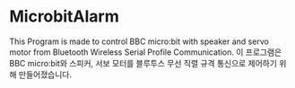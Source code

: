 # MicrobitAlarm
This Program is made to control BBC micro:bit with speaker and servo motor from Bluetooth Wireless Serial Profile Communication.
이 프로그램은 BBC micro:bit와 스피커, 서보 모터를 블루투스 무선 직렬 규격 통신으로 제어하기 위해 만들어졌습니다.

